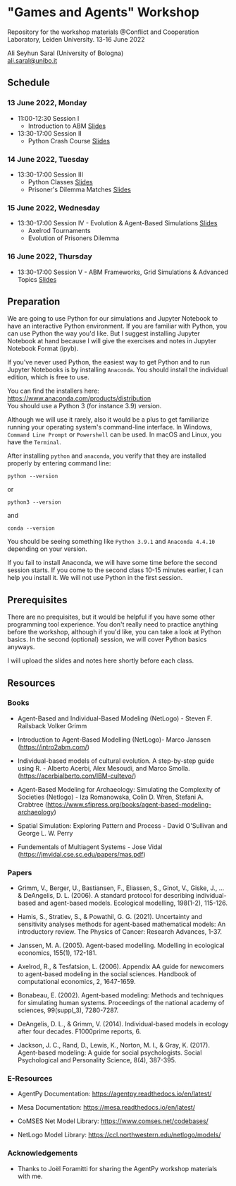 
# "Games and Agents" Workshop
Repository for the workshop materials
@Conflict and Cooperation Laboratory, Leiden University. 13-16 June 2022


Ali Seyhun Saral (University of Bologna)  
<ali.saral@unibo.it> 

## Schedule

### 13 June 2022, Monday
- 11:00-12:30 Session I
  - Introduction to ABM [Slides](https://www.saral.it/leidensim/slides/intro.html#/title-slide)
- 13:30-17:00 Session II
  - Python Crash Course [Slides](https://www.saral.it/leidensim/slides/python_intro.html)

### 14 June 2022, Tuesday
- 13:30-17:00 Session III 
  - Python Classes [Slides](https://www.saral.it/leidensim/slides/classes.html)
  - Prisoner's Dilemma Matches [Slides](https://www.saral.it/leidensim/slides/agents.html)
  

### 15 June 2022, Wednesday
- 13:30-17:00 Session IV - Evolution & Agent-Based Simulations [Slides](https://www.saral.it/leidensim/slides/agents2.html)
  - Axelrod Tournaments
  - Evolution of Prisoners Dilemma  
### 16 June 2022, Thursday
- 13:30-17:00 Session V - ABM Frameworks, Grid Simulations & Advanced Topics [Slides](https://www.saral.it/leidensim/slides/abmframeworks.html)


## Preparation
We are going to use Python for our simulations and Jupyter Notebook to have an interactive Python environment. If you are familiar with Python, you can use Python the way you'd like. But I suggest installing Jupyter Notebook at hand because I will give the exercises and notes in Jupyter Notebook Format (ipyb).

If you've never used Python, the easiest way to get Python and to run Jupyter Notebooks is by installing `Anaconda`. You should install the individual edition, which is free to use.

You can find the installers here: https://www.anaconda.com/products/distribution  
You should use a Python 3 (for instance 3.9) version. 

Although we will use it rarely, also it would be a plus to get familiarize running your operating system's command-line interface. In Windows, `Command Line Prompt` or `Powershell` can be used. In macOS and Linux, you have the `Terminal`. 

After installing `python` and `anaconda`, you verify that they are installed properly by entering command line: 
```
python --version
```
or 
```
python3 --version
```

and 

```
conda --version
```
You should be seeing something like `Python 3.9.1` and `Anaconda 4.4.10` depending on your version.

If you fail to install Anaconda, we will have some time before the second session starts. If you come to the second class 10-15 minutes earlier, I can help you install it. We will not use Python in the first session.

## Prerequisites
There are no prequisites, but it would be helpful if you have some other programming tool experience. You don't really need to practice anything before the workshop, although if you'd like, you can take a look at Python basics. In the second (optional) session, we will cover Python basics anyways. 

I will upload the slides and notes here shortly before each class.  

## Resources

### Books
- Agent-Based and Individual-Based Modeling (NetLogo) - Steven F. Railsback Volker Grimm

- Introduction to Agent-Based Modelling (NetLogo)- Marco Janssen (https://intro2abm.com/)
 
- Individual-based models of cultural evolution. A step-by-step guide using R. - Alberto Acerbi, Alex Mesoudi, and Marco Smolla. (https://acerbialberto.com/IBM-cultevo/)

- Agent-Based Modeling for Archaeology: Simulating the Complexity of Societies (Netlogo) - Iza Romanowska, Colin D. Wren, Stefani A. Crabtree  (https://www.sfipress.org/books/agent-based-modeling-archaeology)
 
- Spatial Simulation: Exploring Pattern and Process - David O'Sullivan and George L. W. Perry
 
- Fundementals of Multiagent Systems - Jose Vidal (https://jmvidal.cse.sc.edu/papers/mas.pdf)


### Papers
- Grimm, V., Berger, U., Bastiansen, F., Eliassen, S., Ginot, V., Giske, J., ... & DeAngelis, D. L. (2006). A standard protocol for describing individual-based and agent-based models. Ecological modelling, 198(1-2), 115-126.

- Hamis, S., Stratiev, S., & Powathil, G. G. (2021). Uncertainty and sensitivity analyses methods for agent-based mathematical models: An introductory review. The Physics of Cancer: Research Advances, 1-37.

- Janssen, M. A. (2005). Agent-based modelling. Modelling in ecological economics, 155(1), 172-181.

- Axelrod, R., & Tesfatsion, L. (2006). Appendix AA guide for newcomers to agent-based modeling in the social sciences. Handbook of computational economics, 2, 1647-1659.

- Bonabeau, E. (2002). Agent-based modeling: Methods and techniques for simulating human systems. Proceedings of the national academy of sciences, 99(suppl_3), 7280-7287.

- DeAngelis, D. L., & Grimm, V. (2014). Individual-based models in ecology after four decades. F1000prime reports, 6.

- Jackson, J. C., Rand, D., Lewis, K., Norton, M. I., & Gray, K. (2017). Agent-based modeling: A guide for social psychologists. Social Psychological and Personality Science, 8(4), 387-395.

### E-Resources
- AgentPy Documentation: https://agentpy.readthedocs.io/en/latest/

- Mesa Documentation: https://mesa.readthedocs.io/en/latest/

- CoMSES Net Model Library: https://www.comses.net/codebases/

- NetLogo Model Library: https://ccl.northwestern.edu/netlogo/models/

### Acknowledgements
- Thanks to Joël Foramitti for sharing the AgentPy workshop materials with me.
